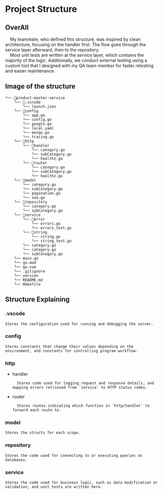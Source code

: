 # Project Structure 

## OverAll

&nbsp;&nbsp;&nbsp;&nbsp;My teammate, who defined this structure, was inspired by clean architecture, focusing on the handler first. The flow goes through the service layer afterward, then to the repository.<br>
&nbsp;&nbsp;&nbsp;&nbsp;Most unit tests are written at the service layer, which contains the majority of the logic. Additionally, we conduct external testing using a custom tool that I designed with my QA team member for faster retesting and easier maintenance.

## Image of the structure
```
└── 📁product-master-service
    └── 📁.vscode
        └── launch.json
    └── 📁config
        └── app.go
        └── config.go
        └── google.go
        └── local.yaml
        └── mongo.go
        └── tracing.go
    └── 📁http
        └── 📁handler
            └── category.go
            └── subCategory.go
            └── healthz.go
        └── 📁router
            └── category.go
            └── subCategory.go
            └── healthz.go
    └── 📁model
        └── category.go
        └── subCategory.go
        └── pagination.go
        └── seo.go
    └── 📁repository
        └── category.go
        └── subCategory.go
    └── 📁service
        └── 📁error
            └── errors.go
            └── errors_test.go
        └── 📁string
            └── string.go
            └── string_test.go
        └── category.go
        └── category.go
        └── subCategory.go
    └── main.go
    └── go.mod
    └── go.sum
    └── .gitignore
    └── version
    └── README.md
    └── Makefile
```

## Structure Explaining

### .vscode
    Stores the configuration used for running and debugging the server.

### config 
    Stores constants that change their values depending on the environment, and constants for controlling program workflow.

### http 
- handler
    
        Stores code used for logging request and response details, and mapping errors retrieved from `service` to HTTP status codes.

- router 
        
        Stores routes indicating which function in `http/handler` to forward each route to.

### model
    Stores the structs for each scope.


### repository
    Stores the code used for connecting to or executing queries on databases.

### service
    Stores the code used for business logic, such as data modification or validation, and unit tests are written here.


